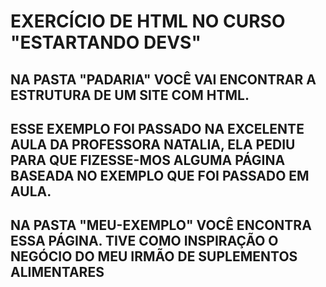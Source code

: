 # EXERCÍCIO DE HTML NO CURSO "ESTARTANDO DEVS"

## NA PASTA "PADARIA" VOCÊ VAI ENCONTRAR A ESTRUTURA DE UM SITE COM HTML.
## ESSE EXEMPLO FOI PASSADO NA EXCELENTE AULA DA PROFESSORA NATALIA, ELA PEDIU PARA QUE FIZESSE-MOS ALGUMA PÁGINA BASEADA NO EXEMPLO QUE FOI PASSADO EM AULA.
## NA PASTA "MEU-EXEMPLO" VOCÊ ENCONTRA ESSA PÁGINA. TIVE COMO INSPIRAÇÃO O NEGÓCIO DO MEU IRMÃO DE SUPLEMENTOS ALIMENTARES